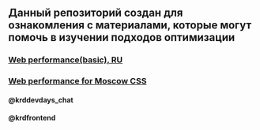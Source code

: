 ## Данный репозиторий создан для ознакомления с материалами, которые могут помочь в изучении подходов оптимизации

### [Web performance(basic), RU](https://github.com/TchernyavskyDaniil/web-performance-links/blob/master/ru.md)
### [Web performance for Moscow CSS](https://github.com/TchernyavskyDaniil/web-performance-links/blob/master/readme_ru.md)


#### @krddevdays_chat
#### @krdfrontend
